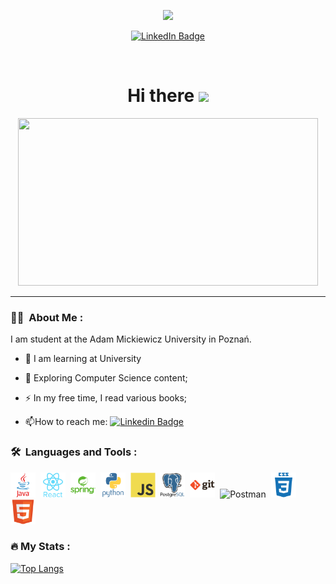 <p align="center"><img src="https://media.giphy.com/media/3kPDmoWdBpQPNhCnUG/giphy.gif"  width="200"/></p>
<p align="center"><a href="https://www.linkedin.com/in/maciej-matusz-2aaa3b215/"><img src="https://img.shields.io/badge/LinkedIn-blue?style=for-the-badge&logo=linkedin&logoColor=white" alt="LinkedIn Badge"></a></p>
<p align="center"><img src="https://komarev.com/ghpvc/?username=TheSuperiorMatusz&style=flat-square&color=blue" alt=""></p>



<h1 align="center">Hi there <img src="https://media.giphy.com/media/hvRJCLFzcasrR4ia7z/giphy.gif" width="40"> </h1>
<p align="center"> <img src="https://media.giphy.com/media/jTNG3RF6EwbkpD4LZx/giphy.gif" width="480" height="268" /> </p>

---
### :man_technologist: &nbsp;About Me :
I am student at the Adam Mickiewicz University in Poznań.

- :brain: I am learning at University

- :seedling: Exploring Computer Science content;

- :zap: In my free time, I read various books;

- :mailbox:How to reach me: [![Linkedin Badge](https://img.shields.io/badge/-Maciej-blue?style=flat&logo=Linkedin&logoColor=white)](https://www.linkedin.com/in/maciej-matusz-2aaa3b215/)

### :hammer_and_wrench:  &nbsp;Languages and Tools :
<p>
<img src="https://github.com/devicons/devicon/blob/master/icons/java/java-original-wordmark.svg" title="Java" alt="Java" width="40" height="40"/>&nbsp;
<img src="https://github.com/devicons/devicon/blob/master/icons/react/react-original-wordmark.svg" title="React" alt="React" width="40" height="40"/>&nbsp
<img src="https://github.com/devicons/devicon/blob/master/icons/spring/spring-original-wordmark.svg" title="Spring" alt="Spring" width="40" height="40"/>&nbsp
<img src="https://github.com/devicons/devicon/blob/master/icons/python/python-original-wordmark.svg" title="Python"
alt="Python" width="40" height="40"/>&nbsp
<img src="https://github.com/devicons/devicon/blob/master/icons/javascript/javascript-original.svg" title="JavaScript" alt="JavaScript" widht="40" height="40"/>&nbsp
<img src="https://github.com/devicons/devicon/blob/master/icons/postgresql/postgresql-original-wordmark.svg" title="PotgreSQL" alt="PostgreSQL" width="40" height="40"/>&nbsp
<img src="https://github.com/devicons/devicon/blob/master/icons/git/git-original-wordmark.svg" title="Git" alt="Git" width="40" height="40"/>&nbsp
<img src="https://www.vectorlogo.zone/logos/getpostman/getpostman-icon.svg" title="Postman"  alt="Postman" width="40" height="40"/>&nbsp;
<img src="https://github.com/devicons/devicon/blob/master/icons/css3/css3-plain-wordmark.svg"  title="CSS3" alt="CSS" width="40" height="40"/>&nbsp;
<img src="https://github.com/devicons/devicon/blob/master/icons/html5/html5-original.svg" title="HTML5" alt="HTML" width="40" height="40"/>&nbsp;
</p>

### :fire: My Stats :

[![Top Langs](https://github-readme-stats.vercel.app/api/top-langs/?username=TheSuperiorMatusz&layout=compact&theme=vision-friendly-dark)](https://github.com/anuraghazra/github-readme-stats)


